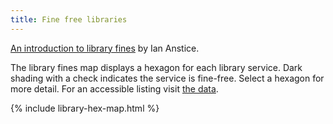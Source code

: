 ```yaml
---
title: Fine free libraries
---
```


[An introduction to library fines](/introduction) by Ian Anstice.

The library fines map displays a hexagon for each library service. Dark shading with a check indicates the service is fine-free. Select a hexagon for more detail. For an accessible listing visit [the data](/data).

{% include library-hex-map.html %}
